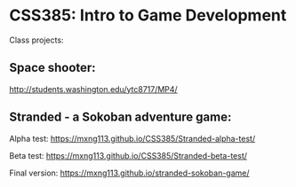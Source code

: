 # CSS385: Intro to Game Development
Class projects:

## Space shooter: 
http://students.washington.edu/ytc8717/MP4/


## Stranded - a Sokoban adventure game: 

Alpha test: https://mxng113.github.io/CSS385/Stranded-alpha-test/

Beta test: https://mxng113.github.io/CSS385/Stranded-beta-test/

Final version: https://mxng113.github.io/stranded-sokoban-game/
